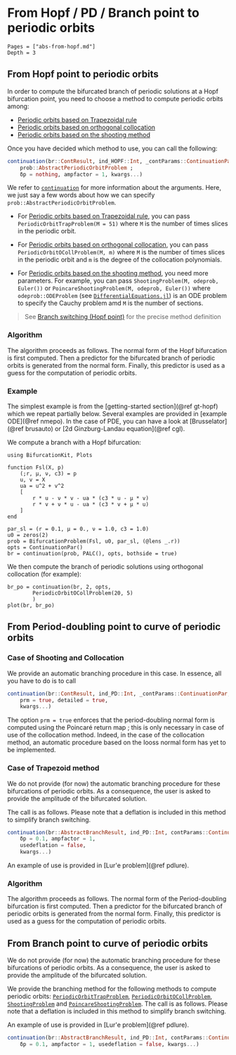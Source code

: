 # From Hopf / PD / Branch point to periodic orbits

```@contents
Pages = ["abs-from-hopf.md"]
Depth = 3
```

## From Hopf point to periodic orbits
In order to compute the bifurcated branch of periodic solutions at a Hopf bifurcation point, you need to choose a method to compute periodic orbits among:

- [Periodic orbits based on Trapezoidal rule](@ref)
- [Periodic orbits based on orthogonal collocation](@ref)
- [Periodic orbits based on the shooting method](@ref)

Once you have decided which method to use, you can call the following:

```julia
continuation(br::ContResult, ind_HOPF::Int, _contParams::ContinuationPar,
	prob::AbstractPeriodicOrbitProblem ;
	δp = nothing, ampfactor = 1, kwargs...)
```

We refer to [`continuation`](@ref) for more information about the arguments. Here, we just say a few words about how we can specify `prob::AbstractPeriodicOrbitProblem`.

- For [Periodic orbits based on Trapezoidal rule](@ref), you can pass `PeriodicOrbitTrapProblem(M = 51)` where `M` is the number of times slices in the periodic orbit.

- For [Periodic orbits based on orthogonal collocation](@ref), you can pass `PeriodicOrbitOCollProblem(M, m)` where `M` is the number of times slices in the periodic orbit and `m` is the degree of the collocation polynomials.

- For [Periodic orbits based on the shooting method](@ref), you need more parameters. For example, you can pass `ShootingProblem(M, odeprob, Euler())` or `PoincareShootingProblem(M, odeprob, Euler())` where `odeprob::ODEProblem` (see [`DifferentialEquations.jl`](https://diffeq.sciml.ai/stable/types/ode_types/)) is an ODE problem to specify the Cauchy problem amd `M` is the number of sections.

> See [Branch switching (Hopf point)](@ref) for the precise method definition

### Algorithm

The algorithm proceeds as follows. The normal form of the Hopf bifurcation is first computed. Then a predictor for the bifurcated branch of periodic orbits is generated from the normal form. Finally, this predictor is used as a guess for the computation of periodic orbits.

### Example

The simplest example is from the [getting-started section](@ref gt-hopf) which we repeat partially below.
Several examples are provided in [example ODE](@ref nmepo). In the case of PDE, you can have a look at [Brusselator](@ref brusauto) or [2d Ginzburg-Landau equation](@ref cgl).

We compute a branch with a Hopf bifurcation:

```@example hopf_abs
using BifurcationKit, Plots

function Fsl(X, p)
    (;r, μ, ν, c3) = p
    u, v = X
    ua = u^2 + v^2
    [
        r * u - ν * v - ua * (c3 * u - μ * v)
        r * v + ν * u - ua * (c3 * v + μ * u)
    ]
end

par_sl = (r = 0.1, μ = 0., ν = 1.0, c3 = 1.0)
u0 = zeros(2)
prob = BifurcationProblem(Fsl, u0, par_sl, (@lens _.r))
opts = ContinuationPar()
br = continuation(prob, PALC(), opts, bothside = true)
```

We then compute the branch of periodic solutions using orthogonal collocation (for example):

```@example hopf_abs
br_po = continuation(br, 2, opts,
        PeriodicOrbitOCollProblem(20, 5)
        )
plot(br, br_po)
```
## From Period-doubling point to curve of periodic orbits

### Case of Shooting and Collocation

We provide an automatic branching procedure in this case. In essence, all you have to do is to call

```julia
continuation(br::ContResult, ind_PD::Int, _contParams::ContinuationPar;
    prm = true, detailed = true,
    kwargs...)
```

The option `prm = true` enforces that the period-doubling normal form is computed using the Poincaré return map ; this is only necessary in case of use of the collocation method. Indeed, in the case of the collocation method, an automatic procedure based on the Iooss normal form has yet to be implemented.

### Case of Trapezoid method

We do not provide (for now) the automatic branching procedure for these bifurcations of periodic orbits. As a consequence, the user is asked to provide the amplitude of the bifurcated solution.

The call is as follows. Please note that a deflation is included in this method to simplify branch switching.

```julia
continuation(br::AbstractBranchResult, ind_PD::Int, contParams::ContinuationPar;
	δp = 0.1, ampfactor = 1, 
	usedeflation = false,
	kwargs...)
```

An example of use is provided in [Lur'e problem](@ref pdlure).

### Algorithm

The algorithm proceeds as follows. The normal form of the Period-doubling bifurcation is first computed. Then a predictor for the bifurcated branch of periodic orbits is generated from the normal form. Finally, this predictor is used as a guess for the computation of periodic orbits.

## From Branch point to curve of periodic orbits

We do not provide (for now) the automatic branching procedure for these bifurcations of periodic orbits. As a consequence, the user is asked to provide the amplitude of the bifurcated solution.

We provide the branching method for the following methods to compute periodic orbits: [`PeriodicOrbitTrapProblem`](@ref), [`PeriodicOrbitOCollProblem`](@ref), [`ShootingProblem`](@ref) and [`PoincareShootingProblem`](@ref). The call is as follows. Please note that a deflation is included in this method to simplify branch switching.

An example of use is provided in [Lur'e problem](@ref pdlure).

```julia
continuation(br::AbstractBranchResult, ind_PD::Int, contParams::ContinuationPar;
	δp = 0.1, ampfactor = 1, usedeflation = false, kwargs...)
```
